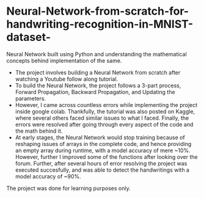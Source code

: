 # Neural-Network-from-scratch-for-handwriting-recognition-in-MNIST-dataset-
Neural Network built using Python and understanding the mathematical concepts behind implementation of the same.

- The project involves building a Neural Network from scratch after watching a Youtube follow along tutorial.
- To build the Neural Network, the project follows a 3-part process, Forward Propagation, Backward Propagation, and Updating the parameters.
- However, I came across countless errors while implementing the project inside google colab. Thankfully, the tutorial was also posted on Kaggle, where several others faced similar issues to what I faced. Finally, the errors were resolved after going through every aspect of the code and the math behind it.
- At early stages, the Neural Network would stop training because of reshaping issues of arrays in the complete code, and hence providing an empty array during runtime, with a model accuracy of mere ~10%. However, further I improved some of the functions after looking over the forum. Further, after several hours of error resolving the project was executed succesfully, and was able to detect the handwritings with a model accuracy of ~90%.

The project was done for learning purposes only. 
